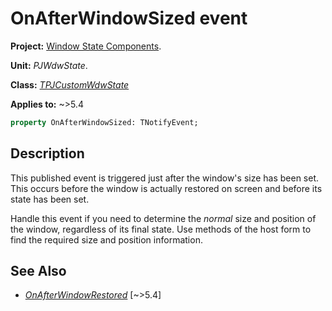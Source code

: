 # OnAfterWindowSized event

**Project:** [Window State Components](../API.md).

**Unit:** _PJWdwState_.

**Class:** _[TPJCustomWdwState](./TPJCustomWdwState.md)_

**Applies to:** ~>5.4

```pascal
property OnAfterWindowSized: TNotifyEvent;
```

## Description

This published event is triggered just after the window's size has been set. This occurs before the window is actually restored on screen and before its state has been set.

Handle this event if you need to determine the _normal_ size and position of the window, regardless of its final state. Use methods of the host form to find the required size and position information.

## See Also

* _[OnAfterWindowRestored](./TPJCustomWdwState-OnAfterWindowRestored.md)_ [~>5.4]
